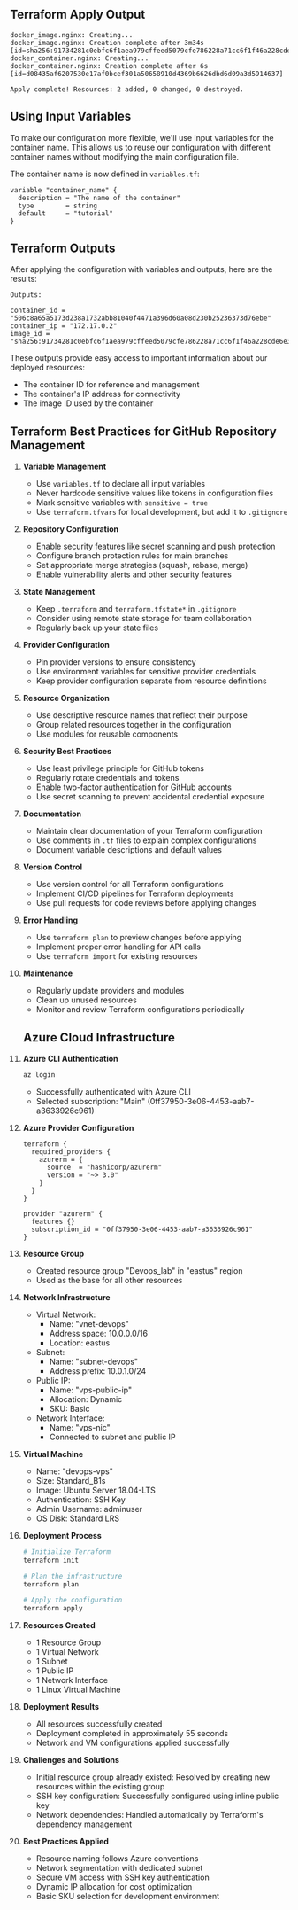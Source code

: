 ## Terraform Apply Output

```
docker_image.nginx: Creating...
docker_image.nginx: Creation complete after 3m34s [id=sha256:91734281c0ebfc6f1aea979cffeed5079cfe786228a71cc6f1f46a228cde6e34nginx:latest]
docker_container.nginx: Creating...
docker_container.nginx: Creation complete after 6s [id=d08435af6207530e17af0bcef301a50658910d4369b6626dbd6d09a3d5914637]

Apply complete! Resources: 2 added, 0 changed, 0 destroyed.
```

## Using Input Variables

To make our configuration more flexible, we'll use input variables for the container name. This allows us to reuse our configuration with different container names without modifying the main configuration file.

The container name is now defined in `variables.tf`:
```hcl
variable "container_name" {
  description = "The name of the container"
  type        = string
  default     = "tutorial"
}
```

## Terraform Outputs

After applying the configuration with variables and outputs, here are the results:

```
Outputs:

container_id = "506c8a65a5173d238a1732abb81040f4471a396d60a08d230b25236373d76ebe"
container_ip = "172.17.0.2"
image_id = "sha256:91734281c0ebfc6f1aea979cffeed5079cfe786228a71cc6f1f46a228cde6e34nginx:latest"
```

These outputs provide easy access to important information about our deployed resources:
- The container ID for reference and management
- The container's IP address for connectivity
- The image ID used by the container

## Terraform Best Practices for GitHub Repository Management

1. **Variable Management**
   - Use `variables.tf` to declare all input variables
   - Never hardcode sensitive values like tokens in configuration files
   - Mark sensitive variables with `sensitive = true`
   - Use `terraform.tfvars` for local development, but add it to `.gitignore`

2. **Repository Configuration**
   - Enable security features like secret scanning and push protection
   - Configure branch protection rules for main branches
   - Set appropriate merge strategies (squash, rebase, merge)
   - Enable vulnerability alerts and other security features

3. **State Management**
   - Keep `.terraform` and `terraform.tfstate*` in `.gitignore`
   - Consider using remote state storage for team collaboration
   - Regularly back up your state files

4. **Provider Configuration**
   - Pin provider versions to ensure consistency
   - Use environment variables for sensitive provider credentials
   - Keep provider configuration separate from resource definitions

5. **Resource Organization**
   - Use descriptive resource names that reflect their purpose
   - Group related resources together in the configuration
   - Use modules for reusable components

6. **Security Best Practices**
   - Use least privilege principle for GitHub tokens
   - Regularly rotate credentials and tokens
   - Enable two-factor authentication for GitHub accounts
   - Use secret scanning to prevent accidental credential exposure

7. **Documentation**
   - Maintain clear documentation of your Terraform configuration
   - Use comments in `.tf` files to explain complex configurations
   - Document variable descriptions and default values

8. **Version Control**
   - Use version control for all Terraform configurations
   - Implement CI/CD pipelines for Terraform deployments
   - Use pull requests for code reviews before applying changes

9. **Error Handling**
   - Use `terraform plan` to preview changes before applying
   - Implement proper error handling for API calls
   - Use `terraform import` for existing resources

10. **Maintenance**
    - Regularly update providers and modules
    - Clean up unused resources
    - Monitor and review Terraform configurations periodically

    ## Azure Cloud Infrastructure

1. **Azure CLI Authentication**
   ```bash
   az login
   ```
   - Successfully authenticated with Azure CLI
   - Selected subscription: "Main" (0ff37950-3e06-4453-aab7-a3633926c961)

2. **Azure Provider Configuration**
   ```hcl
   terraform {
     required_providers {
       azurerm = {
         source  = "hashicorp/azurerm"
         version = "~> 3.0"
       }
     }
   }

   provider "azurerm" {
     features {}
     subscription_id = "0ff37950-3e06-4453-aab7-a3633926c961"
   }
   ```

3. **Resource Group**
   - Created resource group "Devops_lab" in "eastus" region
   - Used as the base for all other resources

4. **Network Infrastructure**
   - Virtual Network:
     - Name: "vnet-devops"
     - Address space: 10.0.0.0/16
     - Location: eastus
   - Subnet:
     - Name: "subnet-devops"
     - Address prefix: 10.0.1.0/24
   - Public IP:
     - Name: "vps-public-ip"
     - Allocation: Dynamic
     - SKU: Basic
   - Network Interface:
     - Name: "vps-nic"
     - Connected to subnet and public IP

5. **Virtual Machine**
   - Name: "devops-vps"
   - Size: Standard_B1s
   - Image: Ubuntu Server 18.04-LTS
   - Authentication: SSH Key
   - Admin Username: adminuser
   - OS Disk: Standard LRS

6. **Deployment Process**
   ```bash
   # Initialize Terraform
   terraform init
   
   # Plan the infrastructure
   terraform plan
   
   # Apply the configuration
   terraform apply
   ```

7. **Resources Created**
   - 1 Resource Group
   - 1 Virtual Network
   - 1 Subnet
   - 1 Public IP
   - 1 Network Interface
   - 1 Linux Virtual Machine

8. **Deployment Results**
   - All resources successfully created
   - Deployment completed in approximately 55 seconds
   - Network and VM configurations applied successfully

9. **Challenges and Solutions**
   - Initial resource group already existed: Resolved by creating new resources within the existing group
   - SSH key configuration: Successfully configured using inline public key
   - Network dependencies: Handled automatically by Terraform's dependency management

10. **Best Practices Applied**
    - Resource naming follows Azure conventions
    - Network segmentation with dedicated subnet
    - Secure VM access with SSH key authentication
    - Dynamic IP allocation for cost optimization
    - Basic SKU selection for development environment
